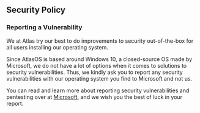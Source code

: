 ## Security Policy

### Reporting a Vulnerability

We at Atlas try our best to do improvements to security out-of-the-box for all users installing our operating system.

Since AtlasOS is based around Windows 10, a closed-source OS made by Microsoft, we do not have a lot of options when it comes to solutions to security vulnerabilities. Thus, we kindly ask you to report any security vulnerabilities with our operating system you find to Microsoft and not us.

You can read and learn more about reporting security vulnerabilities and pentesting over at [Microsoft](https://www.microsoft.com/en-us/msrc/faqs-report-an-issue), and we wish you the best of luck in your report.

